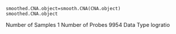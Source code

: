 ```
smoothed.CNA.object=smooth.CNA(CNA.object)
smoothed.CNA.object
```

Number of Samples 1 
Number of Probes  9954 
Data Type         logratio 